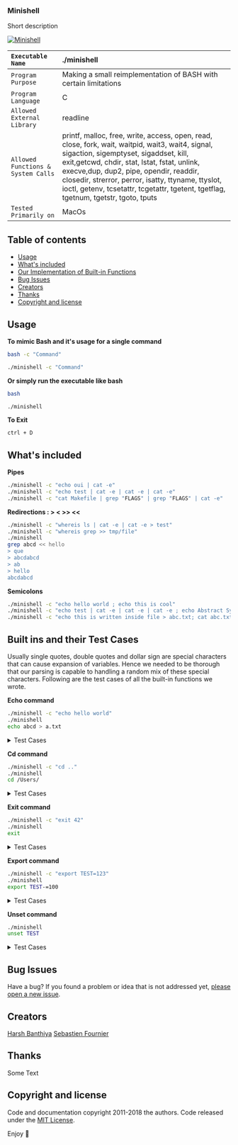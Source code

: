   <h3 align="left">Minishell</h3>

  <p align="left">
    Short description
  </p>
  <p align="left">
    <a href="https://github.com/harshbanthiya/Minishell">
    <img src="https://badge42.vercel.app/api/v2/cl2xrmmu4000609mlo05k9qg8/project/2371023" alt="Minishell">
    </a>
 </p>
  
   ``Executable Name`` | ./minishell 
   :--------------- | :---------------
   ``Program Purpose`` | Making a small reimplementation of BASH with certain limitations
   ``Program Language`` | C |
   ``Allowed External Library`` | readline 
   ``Allowed Functions & System Calls`` | printf, malloc, free, write, access, open, read, close, fork, wait, waitpid, wait3, wait4, signal, sigaction, sigemptyset, sigaddset, kill, exit,getcwd, chdir, stat, lstat, fstat, unlink, execve,dup, dup2, pipe, opendir, readdir, closedir, strerror, perror, isatty, ttyname, ttyslot, ioctl, getenv, tcsetattr, tcgetattr, tgetent, tgetflag, tgetnum, tgetstr, tgoto, tputs
   ``Tested Primarily on`` | MacOs    



## Table of contents

- [Usage](#Usage)
- [What's included](#whats-included)
- [Our Implementation of Built-in Functions](#Built-ins-and-their-Test-Cases)
- [Bug Issues](#bug-issues)
- [Creators](#creators)
- [Thanks](#thanks)
- [Copyright and license](#copyright-and-license)


## Usage

**To mimic Bash and it's usage for a single command**
```sh
bash -c "Command"
```
```sh
./minishell -c "Command"
```
**Or simply run the executable like bash**
```sh
bash
```
```sh
./minishell 
```
**To Exit**
```sh
ctrl + D
```


## What's included

**Pipes** 

```sh
./minishell -c "echo oui | cat -e"
./minishell -c "echo test | cat -e | cat -e | cat -e"
./minishell -c "cat Makefile | grep "FLAGS" | grep "FLAGS" | cat -e"
```

**Redirections : > < >> <<** 

```sh
./minishell -c "whereis ls | cat -e | cat -e > test"
./minishell -c "whereis grep >> tmp/file"
./minishell
grep abcd << hello
> que
> abcdabcd 
> ab
> hello
abcdabcd
```

**Semicolons** 

```sh
./minishell -c "echo hello world ; echo this is cool"
./minishell -c "echo test | cat -e | cat -e | cat -e ; echo Abstract Sytax tree"
./minishell -c "echo this is written inside file > abc.txt; cat abc.txt"
```

## Built ins and their Test Cases 


Usually single quotes, double quotes and dollar sign are special characters that can cause expansion of variables.
Hence we needed to be thorough that our parsing is capable to handling a random mix of these special characters.
Following are the test cases of all the built-in functions we wrote. 

**Echo command**
```sh
./minishell -c "echo hello world"
./minishell 
echo abcd > a.txt
```
<details><summary> Test Cases </summary>

  
```sh
./minishell
1: echo
2: echo echo
3: eCho
4: eChO
5: eCHO
6: ECHO
7: echo rhobebou
8: echo stop barking
9: echo "bonjour"
10: echo bonjour
11: echo 'bonjour'
12: echo -n bonjour
13: echo -nn bonjour
14: echo -n -n -n bonjour
15: echo -n -n -n bonjour
16: echo "-n" bonjour
17: echo -n"-n" bonjour
18: echo "-nnnn" bonjour
19: echo "-n -n -n"-n bonjour
20: echo "-n '-n'" bonjour
21: echo $USER
22: echo "$USER"
23: echo "'$USER'"
24: echo " '$USER' "
25: echo text"$USER"
26: echo text"'$USER'" ' $USER '
27: echo "text"   "$USER"    "$USER"
28: echo '              $USER          '
29: echo               text "$USER"            "$USER"text
30: echo ''''''''''$USER''''''''''
31: echo """"""""$USER""""""""
32: echo $USER'$USER'text oui oui     oui  oui $USER oui      $USER ''
33: echo $USER '' $USER $USER '' $USER '' $USER -n $USER
34: echo ' ' ' '
35: echo '" ' " """
36: echo " " " """ ''
37: echo "$USER""$USER""$USER"
38: echo text"$USER"test
39: echo '$USER' "$USER" "text ' text"
40: echo '$USER'
41: echo $USER " "
42: echo "$USER""Users/$USER/file""'$USER'"'$USER'
43: echo "$USER$USER$USER"
44: echo '$USER'"$USER"'$USER'
45: echo '"$USER"''$USER'"""$USER"
46: echo " $USER  "'$PWD'
47: echo " $USER  $ "'$PWD'
48: echo $USER=4
49: echo $USER=thallard
50: echo $USER
51: echo $?
52: echo $USER213
53: echo $USER$12USER$USER=4$USER12
54: echo $USER $123456789USER $USER123456789
55: echo $USER $9999USER $8888USER $7777USER
56: echo $USER $USER9999 $USER8888 $USER7777
57: echo $USER $USER9999 $USER8888 $USER7777 "$USER"
58: echo "$USER=12$USER"
59: echo "$9USER" "'$USER=12$SOMETHING'"
60: echo $PWD/file
61: echo "$PWD/file"
62: echo "text" "text$USER" ... "$USER"
63: echo $PWD
```

</details>

**Cd command**
```sh
./minishell -c "cd .."
./minishell 
cd /Users/
```
<details><summary> Test Cases </summary>

```sh
./minishell
1: cd
2: cd ..
3: cd .
4: cd /Users
5: cd //
6: cd '//'
7: cd //////
8: cd ./././
9: cd /
10: cd '/////' 2>/dev/null
11: cd '/etc'
12: cd '/var'
13: cd "$PWD/file_tests"
14: cd "doesntexist"
15: cd "doesntexist" 2>/dev/null
16: cd ../../..
17: cd "wtf" 2>/dev/null
18: cd ..
19: cd ..
20: cd ?
21: cd +
22: cd _
23: cd woof
24: cd bark bark
25: cd '/'
26: cd $PWD/file_tests
27: cd $OLDPWD/something
```
</details>

**Exit command**
```sh
./minishell -c "exit 42"
./minishell 
exit
```
<details><summary> Test Cases </summary>

```sh
./minishell
1: exit 0 0
2: exit 42 42
3: exit -42 -24
4: exit 42
5: exit 42 53 68
6: exit 259
7: exit -12030
8: exit --1239312
9: exit ++++1203020103
10: exit +0
11: exit ++++++0
12: exit -----0
13: exit azerty
14: exit kewkwqke
15: exit a
16: exit z
17: exit "1"
18: exit "2"
19: exit "+102"
20: exit "1230"
21: exit "+++1230"
22: exit "1"23
23: exit "2"32"32"
24: exit "'42'"
25: exit '42'"42"42
26: exit +'42'"42"42
27: exit -'42'"42"42
28: exit 9223372036854775807
29: exit 9223372036854775808
30: exit -4
31: exit wrong
32: exit wrong_command
33: exit something
34: exit 1
35: exit -1
36: exit 42
37: exit 0
38: exit --000
39: exit +++++++000
40: exit ++++3193912939
41: exit ---31232103012
42: exit "something"
43: exit q
44: exit help
45: exit export
46: exit echo
47: exit cd ..
48: exit 0 0
49: exit something somethingv2
50: exit 42 42 42 42 42
51: exit echo something
52: exit exit
```
</details>
  
**Export command**
```sh
./minishell -c "export TEST=123"
./minishell 
export TEST-=100
```
<details><summary> Test Cases </summary>

```sh
./minishell
1: export | grep "SHLVL"
2: export | grep "OLDPWD"
3: export | grep "PWD"
4: export $?
6: export TEST
7: export TEST=
8: export TEST=123
9: export ___TEST=123
10: export --TEST=123
11: export ""=""
12: export ''=''
13: export "="="="
14: export '='='='
15: export TE\ST=100
16: export TE-ST=100
17: export -TEST=100
18: export TEST-=100
19: export _TEST=100
20: export | grep "SHLVL"
21: export TEST
22: export ==========
23: export 1TEST=
24: export TEST
25: export ""=""
26: export TES=T=""
27: export TE+S=T=""
28: export TES\T=123
29: export TES.T=123  
30: export TES\$T=123
31: export TES\T
32: export TES.T=123
33: export TES+T=123
34: export TES=T=123
35: export TES}T=123
36: export TES{T=123
37: export TES-T=123
38: export -TEST=123
39: export _TEST=123
40: export TES_T=123
41: export TEST_=123
42: export TE*ST=123
43: export TES#T=123
44: export TES@T=123
45: export TES!T=123
46: export TES$?T=123
47: export =============123
48: export +++++++=123
49: export ________=123
50: export export
51: export echo
52: export pwd
53: export cd
54: export export
55: export unset
56: export sudo
57: export TES^T=123
58: export TES!T=123
59: export TES~T+=123
60: export TEST+=100
```
</details>

**Unset command**
```sh
./minishell
unset TEST
```
<details><summary> Test Cases </summary>

```sh
./minishell
1: unset
2: export TEST=100
3: unset doesntexist
4: unset PWD
5: unset PWD
6: unset OLDPWD
7: unset PATH
8: unset PATH
9: unset PATH
10: unset TES\T
11: unset TES;T
12: unset TES.T
13: unset TES+T
14: unset TES=T
15: unset TES}T
16: unset TES{T
17: unset TES-T
18: unset -TEST
19: unset _TEST
20: unset TES_T
21: unset TEST_
22: unset TE*ST
23: unset TES#T
24: unset TES@T
25: unset TES!T
26: unset TES$?T
27: unset ============
28: unset +++++++
29: unset ________
30: unset export
31: unset echo
32: unset pwd
33: unset cd
34: unset unset
35: unset sudo
36: unset TES^T
37: unset TES!T
38: unset TES~T
```
</details>


## Bug Issues 

Have a bug? If you found a problem or idea that is not addressed yet, [please open a new issue](https://github.com/harshbanthiya/Minishell/issues/new).


## Creators

[Harsh Banthiya](https://github.com/harshbanthiya)
[Sebastien Fournier](https://github.com/Fousse24)

## Thanks

Some Text

## Copyright and license

Code and documentation copyright 2011-2018 the authors. Code released under the [MIT License](https://reponame/blob/master/LICENSE).

Enjoy :metal:

